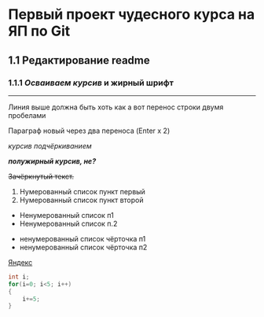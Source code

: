 # Первый проект чудесного курса на ЯП по Git

## 1.1 Редактирование readme

### 1.1.1 *Осваиваем курсив* и **жирный шрифт**
---
Линия выше должна быть хоть как  а вот перенос строки двумя пробелами

Параграф новый через два переноса (Enter x 2)

_курсив_ _подчёркиванием_

**_полужирный курсив, не?_**

~~Зачёркнутый текст.~~

1. Нумерованный список пункт первый
2. Нумерованный список пункт второй

* Ненумерованный список п1
* Ненумерованный список п.2

- ненумерованный список чёрточка п1
- ненумерованный список чёрточка п2

[Яндекс](https://www.ya.ru "Яндекс, блин")

```cs
int i;
for(i=0; i<5; i++)
{
	i+=5;
}
```


